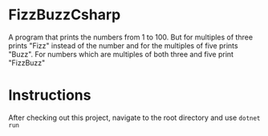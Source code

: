 # FizzBuzzCsharp

A program that prints the numbers from 1 to 100. But for multiples of three prints "Fizz" instead of the number and for the multiples of five prints "Buzz". For numbers which are multiples of both three and five print "FizzBuzz"

# Instructions

After checking out this project, navigate to the root directory and use `dotnet run`
